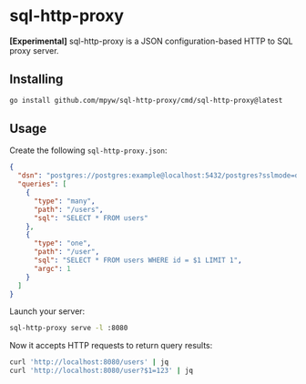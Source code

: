 # sql-http-proxy

**[Experimental]** sql-http-proxy is a JSON configuration-based HTTP to SQL proxy server.

## Installing

```bash
go install github.com/mpyw/sql-http-proxy/cmd/sql-http-proxy@latest
```

## Usage

Create the following `sql-http-proxy.json`:

```json
{
  "dsn": "postgres://postgres:example@localhost:5432/postgres?sslmode=disable",
  "queries": [
    {
      "type": "many",
      "path": "/users",
      "sql": "SELECT * FROM users"
    },
    {
      "type": "one",
      "path": "/user",
      "sql": "SELECT * FROM users WHERE id = $1 LIMIT 1",
      "argc": 1
    }
  ]
}
```

Launch your server: 

```bash
sql-http-proxy serve -l :8080
```

Now it accepts HTTP requests to return query results:

```bash
curl 'http://localhost:8080/users' | jq
curl 'http://localhost:8080/user?$1=123' | jq
```

